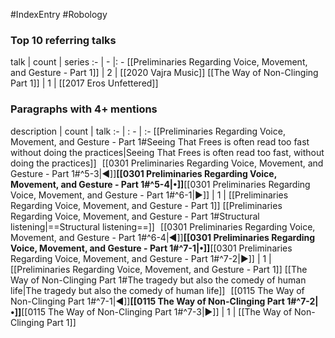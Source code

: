 #IndexEntry #Robology

### Top 10 referring talks
talk | count | series
:- | - |: -
[[Preliminaries Regarding Voice, Movement, and Gesture - Part 1]] | 2 | [[2020 Vajra Music]]
[[The Way of Non-Clinging Part 1]] | 1 | [[2017 Eros Unfettered]]

### Paragraphs with 4+ mentions
description | count | talk
:- | : - | :-
[[Preliminaries Regarding Voice, Movement, and Gesture - Part 1#Seeing That Frees is often read too fast without doing the practices\|Seeing That Frees is often read too fast, without doing the practices]] &nbsp;&nbsp;[[0301 Preliminaries Regarding Voice, Movement, and Gesture - Part 1#^5-3\|◀]]**[[0301 Preliminaries Regarding Voice, Movement, and Gesture - Part 1#^5-4\|•]]**[[0301 Preliminaries Regarding Voice, Movement, and Gesture - Part 1#^6-1\|▶]] | 1 | [[Preliminaries Regarding Voice, Movement, and Gesture - Part 1]]
[[Preliminaries Regarding Voice, Movement, and Gesture - Part 1#Structural listening\|==Structural listening==]] &nbsp;&nbsp;[[0301 Preliminaries Regarding Voice, Movement, and Gesture - Part 1#^6-4\|◀]]**[[0301 Preliminaries Regarding Voice, Movement, and Gesture - Part 1#^7-1\|•]]**[[0301 Preliminaries Regarding Voice, Movement, and Gesture - Part 1#^7-2\|▶]] | 1 | [[Preliminaries Regarding Voice, Movement, and Gesture - Part 1]]
[[The Way of Non-Clinging Part 1#The tragedy but also the comedy of human life\|The tragedy but also the comedy of human life]] &nbsp;&nbsp;[[0115 The Way of Non-Clinging Part 1#^7-1\|◀]]**[[0115 The Way of Non-Clinging Part 1#^7-2\|•]]**[[0115 The Way of Non-Clinging Part 1#^7-3\|▶]] | 1 | [[The Way of Non-Clinging Part 1]]

